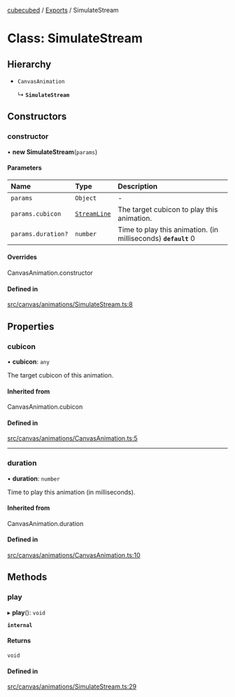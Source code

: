 [cubecubed](/reference/README.md) / [Exports](/reference/modules.md) / SimulateStream

# Class: SimulateStream

## Hierarchy

- `CanvasAnimation`

  ↳ **`SimulateStream`**

## Constructors

### constructor

• **new SimulateStream**(`params`)

#### Parameters

| Name | Type | Description |
| :------ | :------ | :------ |
| `params` | `Object` | - |
| `params.cubicon` | [`StreamLine`](/reference/classes/StreamLine.md) | The target cubicon to play this animation. |
| `params.duration?` | `number` | Time to play this animation. (in milliseconds)  **`default`** 0 |

#### Overrides

CanvasAnimation.constructor

#### Defined in

[src/canvas/animations/SimulateStream.ts:8](https://github.com/imaphatduc/cubecubed/blob/1d9e38f/src/canvas/animations/SimulateStream.ts#L8)

## Properties

### cubicon

• **cubicon**: `any`

The target cubicon of this animation.

#### Inherited from

CanvasAnimation.cubicon

#### Defined in

[src/canvas/animations/CanvasAnimation.ts:5](https://github.com/imaphatduc/cubecubed/blob/1d9e38f/src/canvas/animations/CanvasAnimation.ts#L5)

___

### duration

• **duration**: `number`

Time to play this animation (in milliseconds).

#### Inherited from

CanvasAnimation.duration

#### Defined in

[src/canvas/animations/CanvasAnimation.ts:10](https://github.com/imaphatduc/cubecubed/blob/1d9e38f/src/canvas/animations/CanvasAnimation.ts#L10)

## Methods

### play

▸ **play**(): `void`

**`internal`**

#### Returns

`void`

#### Defined in

[src/canvas/animations/SimulateStream.ts:29](https://github.com/imaphatduc/cubecubed/blob/1d9e38f/src/canvas/animations/SimulateStream.ts#L29)
